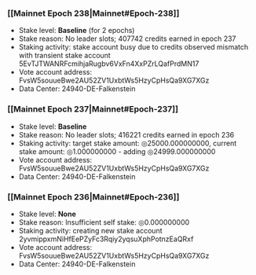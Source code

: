 ### [[Mainnet Epoch 238|Mainnet#Epoch-238]]
* Stake level: **Baseline** (for 2 epochs)
* Stake reason: No leader slots; 407742 credits earned in epoch 237
* Staking activity: stake account busy due to credits observed mismatch with transient stake account 5EvTJTWANRFcmihjaRugbv6VxFn4XxPZrLQafPrdMN17
* Vote account address: FvsW5souueBwe2AU52ZV1UxbtWs5HzyCpHsQa9XG7XGz
* Data Center: 24940-DE-Falkenstein
### [[Mainnet Epoch 237|Mainnet#Epoch-237]]
* Stake level: **Baseline**
* Stake reason: No leader slots; 416221 credits earned in epoch 236
* Staking activity: target stake amount: ◎25000.000000000, current stake amount: ◎1.000000000 - adding ◎24999.000000000
* Vote account address: FvsW5souueBwe2AU52ZV1UxbtWs5HzyCpHsQa9XG7XGz
* Data Center: 24940-DE-Falkenstein
### [[Mainnet Epoch 236|Mainnet#Epoch-236]]
* Stake level: **None**
* Stake reason: Insufficient self stake: ◎0.000000000
* Staking activity: creating new stake account 2yvmippxmNiHfEePZyFc3Rqiy2yqsuXphPotnzEaQRxf
* Vote account address: FvsW5souueBwe2AU52ZV1UxbtWs5HzyCpHsQa9XG7XGz
* Data Center: 24940-DE-Falkenstein